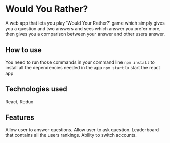 # Would You Rather?
A web app that lets you play 'Would Your Rather?' game which simply gives you a question and two answers and sees which answer you prefer more, then gives you a comparison between your answer and other users answer. 

## How to use
You need to run those commands in your command line
`npm install`
to install all the dependencies needed in the app
`npm start`
to start the react app

## Technologies used
React, Redux

## Features
Allow user to answer questions.
Allow user to ask question.
Leaderboard that contains all the users rankings.
Ability to switch accounts.